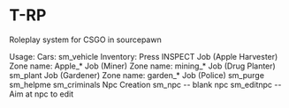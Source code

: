# T-RP
Roleplay system for CSGO in sourcepawn

Usage:
  Cars:
    sm_vehicle
  Inventory:
    Press INSPECT
  Job (Apple Harvester)
    Zone name: Apple_*
  Job (Miner)
    Zone name: mining_*
  Job (Drug Planter)
    sm_plant
  Job (Gardener)
    Zone name: garden_*
  Job (Police)
    sm_purge
    sm_helpme
    sm_criminals
  Npc Creation
    sm_npc -- blank npc
    sm_editnpc -- Aim at npc to edit
